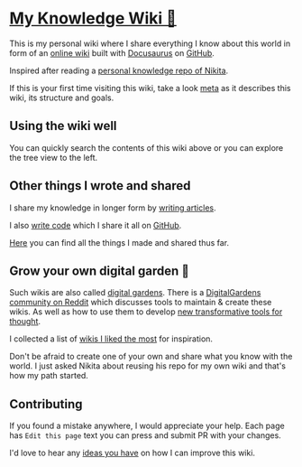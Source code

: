 # [My Knowledge Wiki 🌿](https://wiki.dmytrolitvinov.com)

This is my personal wiki where I share everything I know about this world in form of 
an [online wiki](https://wiki.dmytrolitvinov.com) built with [Docusaurus](https://docusaurus.io) on [GitHub](https://github.com/DmytroLitvinov/knowledge).

Inspired after reading a [personal knowledge repo of Nikita](https://github.com/nikitavoloboev/knowledge).

If this is your first time visiting this wiki, 
take a look [meta](https://wiki.dmytrolitvinov.com/meta/) as it describes this wiki, its structure and goals.

## Using the wiki well

You can quickly search the contents of this wiki above or you can explore the tree view to the left.

## Other things I wrote and shared

I share my knowledge in longer form by [writing articles](https://wiki.dmytrolitvinov.com/sharing/my-articles).

I also [write code](https://wiki.dmytrolitvinov.com/sharing/my-github) which I share it all on [GitHub](https://github.com/DmytroLitvinov).

[Here](https://wiki.dmytrolitvinov.com/sharing/) you can find all the things I made and shared thus far.

## Grow your own digital garden 🌱

Such wikis are also called [digital gardens](https://joelhooks.com/digital-garden). There is a [DigitalGardens community on Reddit](https://www.reddit.com/r/DigitalGardens/) which discusses tools to maintain & create these wikis. As well as how to use them to develop [new transformative tools for thought](https://numinous.productions/ttft/).

I collected a list of [wikis I liked the most](https://wiki.dmytrolitvinov.com/other/wiki-workflow#similar-wikis-i-liked) for inspiration.

Don't be afraid to create one of your own and share what you know with the world. 
I just asked Nikita about reusing his repo for my own wiki and that's how my path started.

## Contributing

If you found a mistake anywhere, I would appreciate your help. Each page has `Edit this page` text you can press and submit PR with your changes.

I'd love to hear any [ideas you have](https://github.com/Dmytrolitvinov/knowledge/issues/new) on how I can improve this wiki.
